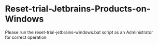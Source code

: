 # Reset-trial-Jetbrains-Products-on-Windows

Please run the reset-trial-jetbrains-windows.bat script as an Administrator for correct operation
